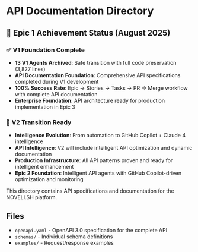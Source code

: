 # API Documentation Directory

## 🎯 **Epic 1 Achievement Status (August 2025)**

### ✅ **V1 Foundation Complete**
- **13 V1 Agents Archived**: Safe transition with full code preservation (3,827 lines)
- **API Documentation Foundation**: Comprehensive API specifications completed during V1 development
- **100% Success Rate**: Epic → Stories → Tasks → PR → Merge workflow with complete API documentation
- **Enterprise Foundation**: API architecture ready for production implementation in Epic 3

### 🚀 **V2 Transition Ready**
- **Intelligence Evolution**: From automation to GitHub Copilot + Claude 4 intelligence
- **API Intelligence**: V2 will include intelligent API optimization and dynamic documentation
- **Production Infrastructure**: All API patterns proven and ready for intelligent enhancement
- **Epic 2 Foundation**: Intelligent API agents with GitHub Copilot-driven optimization and monitoring

This directory contains API specifications and documentation for the NOVELI.SH platform.

## Files

- `openapi.yaml` - OpenAPI 3.0 specification for the complete API
- `schemas/` - Individual schema definitions
- `examples/` - Request/response examples